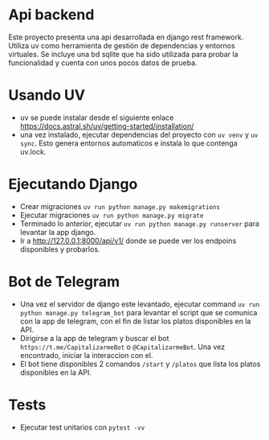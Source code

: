 
# Api backend

 Este proyecto presenta una api desarrollada en django rest framework. Utiliza uv como herramienta de gestión de dependencias y entornos virtuales. Se incluye una bd sqlite que ha sido utilizada para probar la funcionalidad y cuenta con unos pocos datos de prueba.


 # Usando UV

 - uv se puede instalar desde el siguiente enlace https://docs.astral.sh/uv/getting-started/installation/
 - una vez instalado, ejecutar dependencias del proyecto con ```uv venv``` y ```uv sync```. Esto genera entornos automaticos e instala lo que contenga uv.lock.

 # Ejecutando Django

- Crear migraciones ```uv run python manage.py makemigrations```
- Ejecutar migraciones ```uv run python manage.py migrate```
- Terminado lo anterior, ejecutar ```uv run python manage.py runserver``` para levantar la app django.
- Ir a http://127.0.0.1:8000/api/v1/ donde se puede ver los endpoins disponibles y probarlos.

# Bot de Telegram

- Una vez el servidor de django este levantado, ejecutar command ```uv run python manage.py telegram_bot``` para levantar el script que se comunica con la app de telegram, con el fin de listar los platos disponibles en la API.
- Dirigirse a la app de telegram y buscar el bot ```https://t.me/CapitalizarmeBot``` o ```@CapitalizarmeBot```. Una vez encontrado, iniciar la interaccion con el.
- El bot tiene disponibles 2 comandos ```/start``` y ```/platos``` que lista los platos disponibles en la API.


# Tests
- Ejecutar test unitarios con ```pytest -vv```

